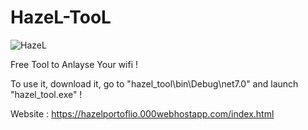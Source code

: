 # HazeL-TooL

![HazeL](https://github.com/HazeLdevgggg/HazeL-TooL/assets/105066838/dc544d9d-39b9-46d9-8a31-e54b864da3f2)



Free Tool to Anlayse Your wifi !


To use it, download it, go to "hazel_tool\bin\Debug\net7.0" and launch "hazel_tool.exe" !


Website : https://hazelportoflio.000webhostapp.com/index.html
